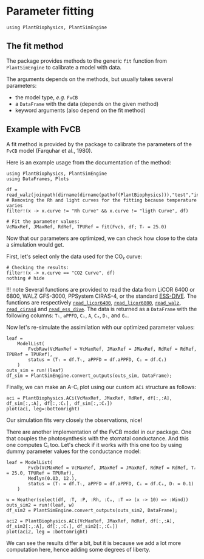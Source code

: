 # Parameter fitting

```@setup usepkg
using PlantBiophysics, PlantSimEngine
```

## The fit method

The package provides methods to the generic `fit` function from `PlantSimEngine` to calibrate a model with data.

The arguments depends on the methods, but usually takes several parameters:

- the model type, *e.g.* `FvCB`
- a `DataFrame` with the data (depends on the given method)
- keyword arguments (also depend on the fit method)

## Example with FvCB

A fit method is provided by the package to calibrate the parameters of the `FvCB` model (Farquhar et al., 1980).

Here is an example usage from the documentation of the method:

```@example usepkg
using PlantBiophysics, PlantSimEngine
using DataFrames, Plots

df = read_walz(joinpath(dirname(dirname(pathof(PlantBiophysics))),"test","inputs","data","P1F20129.csv"))
# Removing the Rh and light curves for the fitting because temperature varies
filter!(x -> x.curve != "Rh Curve" && x.curve != "ligth Curve", df)

# Fit the parameter values:
VcMaxRef, JMaxRef, RdRef, TPURef = fit(Fvcb, df; Tᵣ = 25.0)
```

Now that our parameters are optimized, we can check how close to the data a simulation would get.

First, let's select only the data used for the CO₂ curve:

```@example usepkg
# Checking the results:
filter!(x -> x.curve == "CO2 Curve", df)
nothing # hide
```

!!! note
    Several functions are provided to read the data from LiCOR 6400 or 6800, WALZ GFS-3000, PPSystem CIRAS-4, or the standard [ESS-DIVE](https://ess-dive.gitbook.io/leaf-level-gas-exchange). The functions are respectively [`read_licor6400`](@ref), [`read_licor6800`](@ref), [`read_walz`](@ref), [`read_ciras4`](@ref) and [`read_ess_dive`](@ref). The data is returned as a `DataFrame` with the following columns: `Tₗ`, `aPPFD`, `Cᵢ`, `A`, `Cₐ`, `Dₗ`, and `Gₛ`.

Now let's re-simulate the assimilation with our optimized parameter values:

```@example usepkg
leaf =
    ModelList(
        FvcbRaw(VcMaxRef = VcMaxRef, JMaxRef = JMaxRef, RdRef = RdRef, TPURef = TPURef),
        status = (Tₗ = df.Tₗ, aPPFD = df.aPPFD, Cᵢ = df.Cᵢ)
    )
outs_sim = run!(leaf)
df_sim = PlantSimEngine.convert_outputs(outs_sim, DataFrame);
```

Finally, we can make an A-Cᵢ plot using our custom `ACi` structure as follows:

```@example usepkg
aci = PlantBiophysics.ACi(VcMaxRef, JMaxRef, RdRef, df[:,:A], df_sim[:,:A], df[:,:Cᵢ], df_sim[:,:Cᵢ])
plot(aci, leg=:bottomright)
```

Our simulation fits very closely the observations, nice!

There are another implementation of the FvCB model in our package. One that couples the photosynthesis with the stomatal conductance. And this one computes Cᵢ too. Let's check if it works with this one too by using dummy parameter values for the conductance model:

```@example usepkg
leaf = ModelList(
        Fvcb(VcMaxRef = VcMaxRef, JMaxRef = JMaxRef, RdRef = RdRef, Tᵣ = 25.0, TPURef = TPURef),
        Medlyn(0.03, 12.),
        status = (Tₗ = df.Tₗ, aPPFD = df.aPPFD, Cₛ = df.Cₐ, Dₗ = 0.1)
    )

w = Weather(select(df, :T, :P, :Rh, :Cₐ, :T => (x -> 10) => :Wind))
outs_sim2 = run!(leaf, w)
df_sim2 = PlantSimEngine.convert_outputs(outs_sim2, DataFrame);

aci2 = PlantBiophysics.ACi(VcMaxRef, JMaxRef, RdRef, df[:,:A], df_sim2[:,:A], df[:,:Cᵢ], df_sim2[:,:Cᵢ])
plot(aci2, leg = :bottomright)
```

We can see the results differ a bit, but it is because we add a lot more computation here, hence adding some degrees of liberty.
